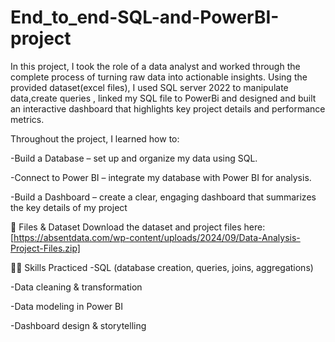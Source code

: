 # End_to_end-SQL-and-PowerBI-project
In this project, I took the role of a data analyst and worked through the complete process of turning raw data into actionable insights. Using the provided dataset(excel files), I used SQL server 2022 to manipulate data,create queries , linked my SQL file to PowerBi and designed and built an interactive dashboard that highlights key project details and performance metrics.

Throughout the project, I learned how to:

-Build a Database – set up and organize my data using SQL.

-Connect to Power BI – integrate my database with Power BI for analysis.

-Build a Dashboard – create a clear, engaging dashboard that summarizes the key details of my project 

📂 Files & Dataset
Download the dataset and project files here:[https://absentdata.com/wp-content/uploads/2024/09/Data-Analysis-Project-Files.zip]

🧑‍💻 Skills Practiced
-SQL (database creation, queries, joins, aggregations)

-Data cleaning & transformation

-Data modeling in Power BI

-Dashboard design & storytelling
